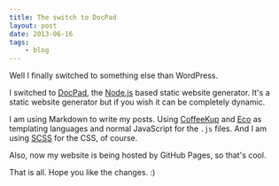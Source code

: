 ```yaml
---
title: The switch to DocPad
layout: post
date: 2013-06-16
tags:
    - blog
---
```


Well I finally switched to something else than WordPress.

I switched to [DocPad](http://docpad.org), the [Node.js](http://nodejs.org/)
based static website generator. It's a static website generator but if you wish
it can be completely dynamic.

I am using Markdown to write my posts. Using [CoffeeKup](http://coffeekup.org/)
and [Eco](https://github.com/sstephenson/eco) as templating languages and normal
JavaScript for the `.js` files. And I am using [SCSS](http://sass-lang.com/) for
the CSS, of course.

Also, now my website is being hosted by GitHub Pages, so that's cool.

That is all. Hope you like the changes. :)

